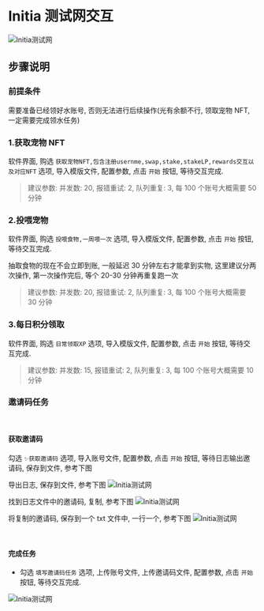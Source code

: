 # Initia 测试网交互

![Initia测试网](/project/initia/project_initia_overview.png)

## 步骤说明

### 前提条件

需要准备已经领好水账号, 否则无法进行后续操作(光有余额不行, 领取宠物 NFT,一定需要完成领水任务)

### 1.获取宠物 NFT

软件界面, 购选 `获取宠物NFT,包含注册usernme,swap,stake,stakeLP,rewards交互以及对应NFT` 选项, 导入模版文件, 配置参数, 点击 `开始` 按钮, 等待交互完成.

> 建议参数: 并发数: 20, 报错重试: 2, 队列重复: 3, 每 100 个账号大概需要 50 分钟

### 2.投喂宠物

软件界面, 购选 `投喂食物,一周喂一次` 选项, 导入模版文件, 配置参数, 点击 `开始` 按钮, 等待交互完成.

抽取食物的现在不会立即到账, 一般延迟 30 分钟左右才能拿到实物, 这里建议分两次操作, 第一次操作完后, 等个 20-30 分钟再重复跑一次

> 建议参数: 并发数: 20, 报错重试: 2, 队列重复: 3, 每 100 个账号大概需要 30 分钟

### 3.每日积分领取

软件界面, 购选 `日常领取XP` 选项, 导入模版文件, 配置参数, 点击 `开始` 按钮, 等待交互完成.

> 建议参数: 并发数: 15, 报错重试: 2, 队列重复: 3, 每 100 个账号大概需要 10 分钟

### 邀请码任务

<br />

#### 获取邀请码

勾选 `✨获取邀请码` 选项, 导入账号文件, 配置参数, 点击 `开始` 按钮, 等待日志输出邀请码, 保存到文件, 参考下图

导出日志, 保存到文件, 参考下图
![Initia测试网](/project/initia/initia_save_code.png)

找到日志文件中的邀请码, 复制, 参考下图
![Initia测试网](/project/initia/initia_code_source.png)

将复制的邀请码, 保存到一个 txt 文件中, 一行一个, 参考下图
![Initia测试网](/project/initia/initia_code_txt.png)

<br />

#### 完成任务

- 勾选 `填写邀请码任务` 选项, 上传账号文件, 上传邀请码文件, 配置参数, 点击 `开始` 按钮, 等待交互完成.

![Initia测试网](/project/initia/initia_refcode.png)
